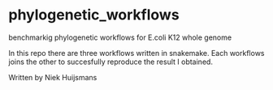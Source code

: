 # phylogenetic_workflows
benchmarkig phylogenetic workflows for E.coli K12 whole genome

In this repo there are three workflows written in snakemake. Each workflows joins the other to succesfully reproduce the result I obtained. 

Written by Niek Huijsmans
